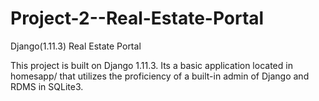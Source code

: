 # Project-2--Real-Estate-Portal
Django(1.11.3) Real Estate Portal 

This project is built on Django 1.11.3. Its a basic application located in homesapp/ that utilizes the proficiency of a built-in admin of Django and RDMS in SQLite3.
